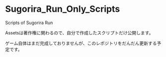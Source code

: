 # Sugorira_Run_Only_Scripts
 Scripts of Sugorira Run

 Assetsは著作権に関わるので、自分で作成したスクリプトだけ公開します。

 ゲーム自体はまだ完成しておりませんが、このレポジトリをだんだん更新する予定です。
